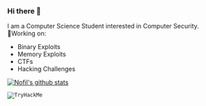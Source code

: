 ### Hi there 👋
I am a Computer Science Student interested in Computer Security.\
🔭Working on:
+ Binary Exploits
+ Memory Exploits
+ CTFs
+ Hacking Challenges

<!--
**PAPADOXIE/PAPADOXIE** is a ✨ _special_ ✨ repository because its `README.md` (this file) appears on your GitHub profile.

Here are some ideas to get you started:

- 🔭 I’m currently working on ...
- 🌱 I’m currently learning ...
- 👯 I’m looking to collaborate on ...
- 🤔 I’m looking for help with ...
- 💬 Ask me about ...
- 📫 How to reach me: ...
- 😄 Pronouns: ...
- ⚡ Fun fact: ...
-->

[![Nofil's github stats](https://github-readme-stats.vercel.app/api?username=PAPADOXIE&theme=onedark)](https://github.com/PAPADOXIE/github-readme-stats)

<code><img src="https://tryhackme-badges.s3.amazonaws.com/papadoxie.png?raw=true" alt="TryHackMe"></code>
